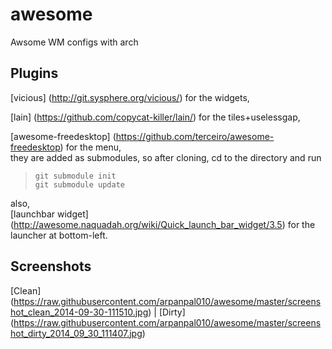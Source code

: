 awesome
=======

Awsome WM configs with arch

Plugins
-------

[vicious] (http://git.sysphere.org/vicious/) for the widgets,  

[lain] (https://github.com/copycat-killer/lain/) for the tiles+uselessgap,  

[awesome-freedesktop] (https://github.com/terceiro/awesome-freedesktop) for the menu,  
they are added as submodules, so after cloning, cd to the directory and run  
>`git submodule init`  
>`git submodule update`  

also,  
[launchbar widget] (http://awesome.naquadah.org/wiki/Quick_launch_bar_widget/3.5) for the launcher at bottom-left.

Screenshots
--------

[Clean] (https://raw.githubusercontent.com/arpanpal010/awesome/master/screenshot_clean_2014-09-30-111510.jpg) | 
[Dirty] (https://raw.githubusercontent.com/arpanpal010/awesome/master/screenshot_dirty_2014_09_30_111407.jpg)
